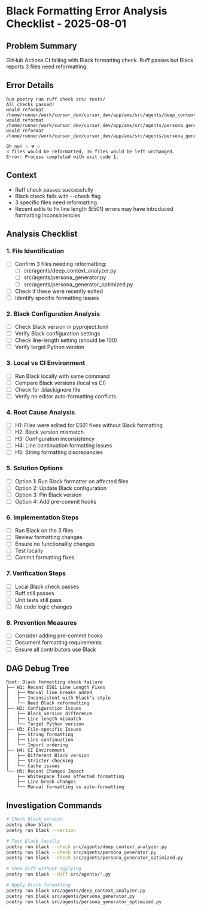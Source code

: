 # Black Formatting Error Analysis Checklist - 2025-08-01

## Problem Summary
GitHub Actions CI failing with Black formatting check. Ruff passes but Black reports 3 files need reformatting.

## Error Details
```
Run poetry run ruff check src/ tests/
All checks passed!
would reformat /home/runner/work/cursor_dev/cursor_dev/app/ams/src/agents/deep_context_analyzer.py
would reformat /home/runner/work/cursor_dev/cursor_dev/app/ams/src/agents/persona_generator.py
would reformat /home/runner/work/cursor_dev/cursor_dev/app/ams/src/agents/persona_generator_optimized.py

Oh no! 💥 💔 💥
3 files would be reformatted, 36 files would be left unchanged.
Error: Process completed with exit code 1.
```

## Context
- Ruff check passes successfully
- Black check fails with --check flag
- 3 specific files need reformatting
- Recent edits to fix line length (E501) errors may have introduced formatting inconsistencies

## Analysis Checklist

### 1. File Identification
- [ ] Confirm 3 files needing reformatting:
  - [ ] src/agents/deep_context_analyzer.py
  - [ ] src/agents/persona_generator.py
  - [ ] src/agents/persona_generator_optimized.py
- [ ] Check if these were recently edited
- [ ] Identify specific formatting issues

### 2. Black Configuration Analysis
- [ ] Check Black version in pyproject.toml
- [ ] Verify Black configuration settings
- [ ] Check line-length setting (should be 100)
- [ ] Verify target Python version

### 3. Local vs CI Environment
- [ ] Run Black locally with same command
- [ ] Compare Black versions (local vs CI)
- [ ] Check for .blackignore file
- [ ] Verify no editor auto-formatting conflicts

### 4. Root Cause Analysis
- [ ] H1: Files were edited for E501 fixes without Black formatting
- [ ] H2: Black version mismatch
- [ ] H3: Configuration inconsistency
- [ ] H4: Line continuation formatting issues
- [ ] H5: String formatting discrepancies

### 5. Solution Options
- [ ] Option 1: Run Black formatter on affected files
- [ ] Option 2: Update Black configuration
- [ ] Option 3: Pin Black version
- [ ] Option 4: Add pre-commit hooks

### 6. Implementation Steps
- [ ] Run Black on the 3 files
- [ ] Review formatting changes
- [ ] Ensure no functionality changes
- [ ] Test locally
- [ ] Commit formatting fixes

### 7. Verification Steps
- [ ] Local Black check passes
- [ ] Ruff still passes
- [ ] Unit tests still pass
- [ ] No code logic changes

### 8. Prevention Measures
- [ ] Consider adding pre-commit hooks
- [ ] Document formatting requirements
- [ ] Ensure all contributors use Black

## DAG Debug Tree

```
Root: Black formatting check failure
├── H1: Recent E501 Line Length Fixes
│   ├── Manual line breaks added
│   ├── Inconsistent with Black's style
│   └── Need Black reformatting
├── H2: Configuration Issues
│   ├── Black version difference
│   ├── Line length mismatch
│   └── Target Python version
├── H3: File-specific Issues
│   ├── String formatting
│   ├── Line continuation
│   └── Import ordering
├── H4: CI Environment
│   ├── Different Black version
│   ├── Stricter checking
│   └── Cache issues
└── H5: Recent Changes Impact
    ├── Whitespace fixes affected formatting
    ├── Line break changes
    └── Manual formatting vs auto-formatting
```

## Investigation Commands
```bash
# Check Black version
poetry show black
poetry run black --version

# Test Black locally
poetry run black --check src/agents/deep_context_analyzer.py
poetry run black --check src/agents/persona_generator.py
poetry run black --check src/agents/persona_generator_optimized.py

# Show diff without applying
poetry run black --diff src/agents/*.py

# Apply Black formatting
poetry run black src/agents/deep_context_analyzer.py
poetry run black src/agents/persona_generator.py
poetry run black src/agents/persona_generator_optimized.py
```